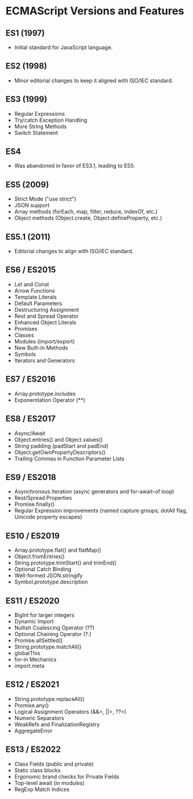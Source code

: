 # ECMAScript Versions and Features

## ES1 (1997)
- Initial standard for JavaScript language.

## ES2 (1998)
- Minor editorial changes to keep it aligned with ISO/IEC standard.

## ES3 (1999)
- Regular Expressions
- Try/catch Exception Handling
- More String Methods
- Switch Statement

## ES4
- Was abandoned in favor of ES3.1, leading to ES5.

## ES5 (2009)
- Strict Mode ("use strict")
- JSON support
- Array methods (forEach, map, filter, reduce, indexOf, etc.)
- Object methods (Object.create, Object.defineProperty, etc.)

## ES5.1 (2011)
- Editorial changes to align with ISO/IEC standard.

## ES6 / ES2015
- Let and Const
- Arrow Functions
- Template Literals
- Default Parameters
- Destructuring Assignment
- Rest and Spread Operator
- Enhanced Object Literals
- Promises
- Classes
- Modules (import/export)
- New Built-In Methods
- Symbols
- Iterators and Generators

## ES7 / ES2016
- Array.prototype.includes
- Exponentiation Operator (**)

## ES8 / ES2017
- Async/Await
- Object.entries() and Object.values()
- String padding (padStart and padEnd)
- Object.getOwnPropertyDescriptors()
- Trailing Commas in Function Parameter Lists

## ES9 / ES2018
- Asynchronous Iteration (async generators and for-await-of loop)
- Rest/Spread Properties
- Promise.finally()
- Regular Expression improvements (named capture groups, dotAll flag, Unicode property escapes)

## ES10 / ES2019
- Array.prototype.flat() and flatMap()
- Object.fromEntries()
- String.prototype.trimStart() and trimEnd()
- Optional Catch Binding
- Well-formed JSON.stringify
- Symbol.prototype.description

## ES11 / ES2020
- BigInt for larger integers
- Dynamic Import
- Nullish Coalescing Operator (??)
- Optional Chaining Operator (?.)
- Promise.allSettled()
- String.prototype.matchAll()
- globalThis
- for-in Mechanics
- import.meta

## ES12 / ES2021
- String.prototype.replaceAll()
- Promise.any()
- Logical Assignment Operators (&&=, ||=, ??=)
- Numeric Separators
- WeakRefs and FinalizationRegistry
- AggregateError

## ES13 / ES2022
- Class Fields (public and private)
- Static class blocks
- Ergonomic brand checks for Private Fields
- Top-level await (in modules)
- RegExp Match Indices
